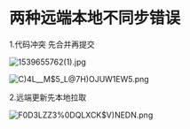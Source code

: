 
# 两种远端本地不同步错误
1.代码冲突 先合并再提交

![1539655762(1).jpg](https://upload-images.jianshu.io/upload_images/14465950-5e986d3a8aef2c9e.jpg?imageMogr2/auto-orient/strip%7CimageView2/2/w/1240)

![C)4L__M$5_L@7H)OJUW1EW5.png](https://upload-images.jianshu.io/upload_images/14465950-6edf10b83723d59b.png?imageMogr2/auto-orient/strip%7CimageView2/2/w/1240)

2.远端更新先本地拉取

![F0D3LZZ3%0DQLXCK$V)NEDN.png](https://upload-images.jianshu.io/upload_images/14465950-daa2946b4ae081c6.png?imageMogr2/auto-orient/strip%7CimageView2/2/w/1240)